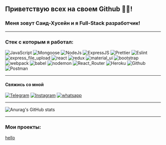 ## Приветствую всех на своем Github 👋🏽! 
### Меня зовут Саид-Хусейн и я Full-Stack разработчик! 
---


### Стек с которым я работал:

![JavaScript](https://img.shields.io/badge/JavaScript-111111?style=for-the-badge&logo=JavaScript)
![Mongoose](https://img.shields.io/badge/Mongoose-111111?style=for-the-badge&logo=MongoDB)
![NodeJs](https://img.shields.io/badge/NodeJs-111111?style=for-the-badge&logo=Node.js)
![ExpressJS](https://img.shields.io/badge/ExpressJS-111111?style=for-the-badge&logo=Express)
![Prettier](https://img.shields.io/badge/Prettier-111111?style=for-the-badge&logo=Prettier)
![Eslint](https://img.shields.io/badge/Eslint-111111?style=for-the-badge&logo=ESLint)
![express_file_upload](https://img.shields.io/badge/express_file_upload-111111?style=for-the-badge&logo=Files)
![react](https://img.shields.io/badge/react-111111?style=for-the-badge&logo=React)
![redux](https://img.shields.io/badge/redux-111111?style=for-the-badge&logo=Redux)
![material_ui](https://img.shields.io/badge/material_ui-111111?style=for-the-badge&logo=Material-UI)
![bootstrap](https://img.shields.io/badge/bootstrap-111111?style=for-the-badge&logo=Bootstrap)
![webpack](https://img.shields.io/badge/webpack-111111?style=for-the-badge&logo=Webpack)
![babel](https://img.shields.io/badge/babel-111111?style=for-the-badge&logo=Babel)
![nodemon](https://img.shields.io/badge/nodemon-111111?style=for-the-badge&logo=Nodemon)
![React_Router](https://img.shields.io/badge/React_Router-111111?style=for-the-badge&logo=ReactRouter)
![Heroku](https://img.shields.io/badge/Heroku-111111?style=for-the-badge&logo=Heroku)
![Github](https://img.shields.io/badge/Github-111111?style=for-the-badge&logo=GitHub)
![Postman](https://img.shields.io/badge/Postman-111111?style=for-the-badge&logo=Postman)

---

#### Свяжись со мной

[![Telegram](https://img.shields.io/badge/Telegram-111111?style=for-the-badge&logo=telegram)](https://t.me/marshoa)
[![Instagram](https://img.shields.io/badge/Instagram-111111?style=for-the-badge&logo=instagram)](https://www.instagram.com/sohranimoydom/)
[![whatsapp](https://img.shields.io/badge/whatsapp-111111?style=for-the-badge&logo=whatsapp)]((https://wa.me/79234341527))

---


![Anurag's GitHub stats](https://github-readme-stats.vercel.app/api?username=shamsaadov&theme=react&show_icons=true)

---


### Мои проекты:

<a href="sds">hello</a>


